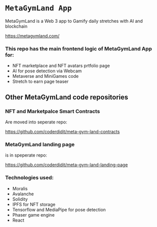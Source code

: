 # `MetaGymLand App`

MetaGymLand is a Web 3 app to Gamify daily stretches with AI and blockchain

https://metagymland.com/


### This repo has the main frontend logic of MetaGymLand App for:

- NFT marketplace and NFT avatars prtfolio page
- AI for pose detection via Webcam
- Metaverse and MiniGames code
- Stretch to earn page teaser

## Other MetaGymLand code repositories

### NFT and Marketpalce Smart Contracts

Are moved into seperate repo:

https://github.com/coderdidit/meta-gym-land-contracts

### MetaGymLand landing page

is in speperate repo:

https://github.com/coderdidit/meta-gym-land-landing-page

### Technologies used:

- Moralis
- Avalanche
- Solidity
- IPFS for NFT storage
- Tensorflow and MediaPipe for pose detection
- Phaser game engine
- React
